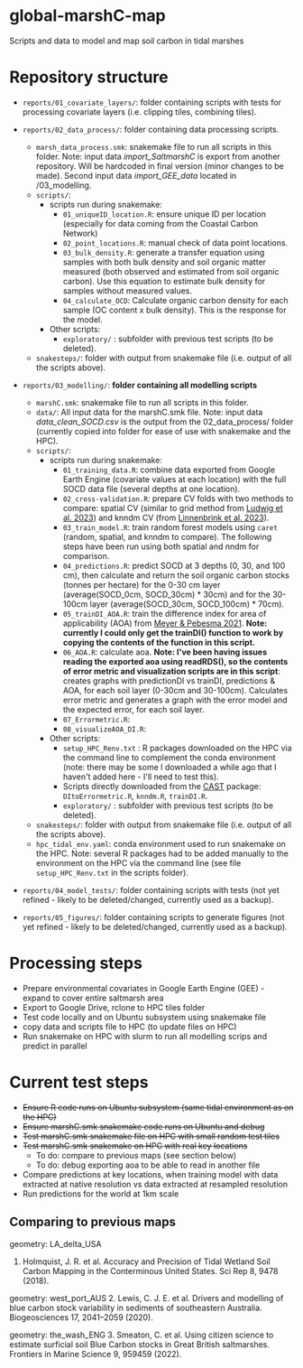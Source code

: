 # global-marshC-map
Scripts and data to model and map soil carbon in tidal marshes

# Repository structure

- `reports/01_covariate_layers/`: folder containing scripts with tests for processing covariate layers (i.e. clipping tiles, combining tiles).

- `reports/02_data_process/`: folder containing data processing scripts.
    - `marsh_data_process.smk`: snakemake file to run all scripts in this folder. Note: input data *import_SaltmarshC* is export from another repository. Will be hardcoded in final version (minor changes to be made). Second input data *import_GEE_data* located in /03_modelling.
    - `scripts/`: 
        - scripts run during snakemake: 
            -  `01_uniqueID_location.R`: ensure unique ID per location (especially for data coming from the Coastal Carbon Network)
            -  `02_point_locations.R`: manual check of data point locations.
            -  `03_bulk_density.R`: generate a transfer equation using samples with both bulk density and soil organic matter measured (both observed and estimated from soil organic carbon). Use this equation to estimate bulk density for samples without measured values. 
            -  `04_calculate_OCD`: Calculate organic carbon density for each sample (OC content x bulk density). This is the response for the model. 
        - Other scripts:  
            -   `exploratory/` : subfolder with previous test scripts (to be deleted).
    - `snakesteps/`: folder with output from snakemake file (i.e. output of all the scripts above).

- `reports/03_modelling/`: **folder containing all modelling scripts**
    - `marshC.smk`: snakemake file to run all scripts in this folder. 
    - `data/`: All input data for the marshC.smk file. Note: input data *data_clean_SOCD.csv* is the output from the 02_data_process/ folder (currently copied into folder for ease of use with snakemake and the HPC). 
    - `scripts/`: 
        - scripts run during snakemake: 
          - `01_training_data.R`: combine data exported from Google Earth Engine (covariate values at each location) with the full SOCD data file (several depths at one location).
          - `02_cross-validation.R`: prepare CV folds with two methods to compare: spatial CV (similar to grid method from [Ludwig et al. 2023](https://doi.org/10.1111/geb.13635)) and knndm CV (from [Linnenbrink et al. 2023](http://dx.doi.org/10.5194/egusphere-2023-1308)).
          - `03_train_model.R`: train random forest models using `caret` (random, spatial, and knndm to compare). The following steps have been run using both spatial and nndm for comparison.    
          - `04_predictions.R`: predict SOCD at 3 depths (0, 30, and 100 cm), then calculate and return the soil organic carbon stocks (tonnes per hectare) for the 0-30 cm layer (average(SOCD_0cm, SOCD_30cm) * 30cm) and for the 30-100cm layer (average(SOCD_30cm, SOCD_100cm) * 70cm).
          - `05_trainDI_AOA.R`: train the difference index for area of applicability (AOA) from [Meyer & Pebesma 2021](https://doi.org/10.1111/2041-210X.13650). **Note: currently I could only get the trainDI() function to work by copying the contents of the function in this script.**
          - `06_AOA.R`: calculate aoa. **Note: I've been having issues reading the exported aoa using readRDS(), so the contents of error metric and visualization scripts are in this script**: creates graphs with predictionDI vs trainDI, predictions &  AOA, for each soil layer (0-30cm and 30-100cm). Calculates error metric and generates a graph with the error model and the expected error, for each soil layer. 
          - `07_Errormetric.R`:
          - `08_visualizeAOA_DI.R`:
        - Other scripts: 
            - `setup_HPC_Renv.txt` : R packages downloaded on the HPC via the command line to complement the conda environment (note: there may be some I downloaded a while ago that I haven't added here - I'll need to test this). 
            - Scripts directly downloaded from the [CAST](https://github.com/HannaMeyer/CAST/tree/master/R) package: `DItoErrormetric.R`, `knndm.R`, `trainDI.R`. 
            - `exploratory/` : subfolder with previous test scripts (to be deleted).
    - `snakesteps/`:  folder with output from snakemake file (i.e. output of all the scripts above).
    - `hpc_tidal_env.yaml`: conda environment used to run snakemake on the HPC. Note: several R packages had to be added manually to the environment on the HPC via the command line (see file `setup_HPC_Renv.txt` in the scripts folder).

- `reports/04_model_tests/`: folder containing scripts with tests (not yet refined - likely to be deleted/changed, currently used as a backup).

- `reports/05_figures/`: folder containing scripts to generate figures (not yet refined - likely to be deleted/changed, currently used as a backup).

# Processing steps

- Prepare environmental covariates in Google Earth Engine (GEE) - expand to cover entire saltmarsh area
- Export to Google Drive, rclone to HPC tiles folder
- Test code locally and on Ubuntu subsystem using snakemake file
- copy data and scripts file to HPC (to update files on HPC)
- Run snakemake on HPC with slurm to run all modelling scrips and predict in parallel 

# Current test steps 

- ~~Ensure R code runs on Ubuntu subsystem (same tidal environment as on the HPC)~~
- ~~Ensure marshC.smk snakemake code runs on Ubuntu and debug~~
- ~~Test marshC.smk snakemake file on HPC with small random test tiles~~
- ~~Test marshC.smk snakemake on HPC with real key locations~~ 
    - To do: compare to previous maps (see section below)
    - To do: debug exporting aoa to be able to read in another file
- Compare predictions at key locations, when training model with data extracted at native resolution vs data extracted at resampled resolution
- Run predictions for the world at 1km scale 

##  Comparing to previous maps
geometry: LA_delta_USA
1. Holmquist, J. R. et al. Accuracy and Precision of Tidal Wetland Soil Carbon Mapping in the Conterminous United States. Sci Rep 8, 9478 (2018).

geometry: west_port_AUS
2. Lewis, C. J. E. et al. Drivers and modelling of blue carbon stock variability in sediments of southeastern Australia. Biogeosciences 17, 2041–2059 (2020).

geometry: the_wash_ENG
3. Smeaton, C. et al. Using citizen science to estimate surficial soil Blue Carbon stocks in Great British saltmarshes. Frontiers in Marine Science 9, 959459 (2022).
